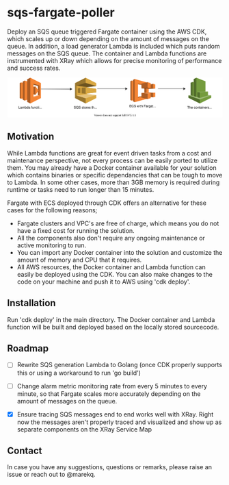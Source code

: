 sqs-fargate-poller
==================

Deploy an SQS queue triggered Fargate container using the AWS CDK, which scales up or down depending on the amount of messages on the queue. In addition, a load generator Lambda is included which puts random messages on the SQS queue. The container and Lambda functions are instrumented with XRay which allows for precise monitoring of performance and success rates. 



![alt text](./docs/diagram.svg)


Motivation
----------

While Lambda functions are great for event driven tasks from a cost and maintenance perspective, not every process can be easily ported to utilize them. You may already have a Docker container available for your solution which contains binaries or specific dependancies that can be tough to move to Lambda. In some other cases, more than 3GB memory is required during runtime or tasks need to run longer than 15 minutes. 

 Fargate with ECS deployed through CDK offers an alternative for these cases for the following reasons;

 - Fargate clusters and VPC's are free of charge, which means you do not have a fixed cost for running the solution. 
 - All the components also don't require any ongoing maintenance or active monitoring to run. 
 - You can import any Docker container into the solution and customize the amount of memory and CPU that it requires. 
 - All AWS resources, the Docker container and Lambda function can easily be deployed using the CDK. You can also make changes to the code on your machine and push it to AWS using 'cdk deploy'. 


Installation
------------

Run 'cdk deploy' in the main directory. The Docker container and Lambda function will be built and deployed based on the locally stored sourcecode. 


Roadmap
-------

- [ ] Rewrite SQS generation Lambda to Golang (once CDK properly supports this or using a workaround to run 'go build')
- [ ] Change alarm metric monitoring rate from every 5 minutes to every minute, so that Fargate scales more accurately depending on the amount of messages on the queue. 
- [X] Ensure tracing SQS messages end to end works well with XRay. Right now the messages aren't properly traced and visualized and show up as separate components on the XRay Service Map


Contact
-------

In case you have any suggestions, questions or remarks, please raise an issue or reach out to @marekq.

